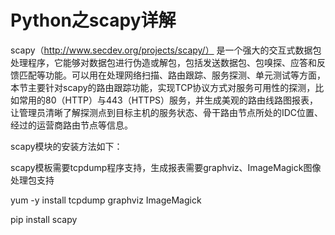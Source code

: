 # Python之scapy详解

scapy（http://www.secdev.org/projects/scapy/） 是一个强大的交互式数据包处理程序，它能够对数据包进行伪造或解包，包括发送数据包、包嗅探、应答和反馈匹配等功能。可以用在处理网络扫描、路由跟踪、服务探测、单元测试等方面，本节主要针对scapy的路由跟踪功能，实现TCP协议方式对服务可用性的探测，比如常用的80（HTTP）与443（HTTPS）服务，并生成美观的路由线路图报表，让管理员清晰了解探测点到目标主机的服务状态、骨干路由节点所处的IDC位置、经过的运营商路由节点等信息。

scapy模块的安装方法如下：

scapy模板需要tcpdump程序支持，生成报表需要graphviz、ImageMagick图像处理包支持

yum -y install tcpdump graphviz ImageMagick 

pip install scapy


